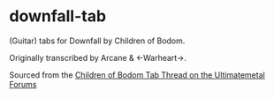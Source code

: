 # downfall-tab

(Guitar) tabs for Downfall by Children of Bodom.

Originally transcribed by Arcane & <-Warheart->.

Sourced from the [Children of Bodom Tab Thread on the Ultimatemetal Forums](http://www.ultimatemetal.com/forum/threads/tab-thread.233508/)
